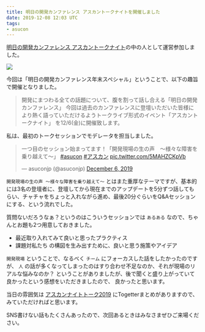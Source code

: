 ```yaml
---
title: 明日の開発カンファレンス アスカントークナイトを開催しました
date: 2019-12-08 12:03 UTC
tags:
- asucon
---
```


[明日の開発カンファレンス アスカントークナイト](https://asucon2019talknight.peatix.com/)の中の人として運営参加しました。

![](https://s3-ap-northeast-1.amazonaws.com/peatix-files/event/1373423/cover-LlQx4v2cmC9LXR1nkwb6LLMHkCkgxemi.png)

今回は「明日の開発カンファレンス年末スペシャル」ということで、以下の趣旨で開催となりました。

> 開発にまつわる全ての話題について、腹を割って話し合える「明日の開発カンファレンス」
> 今回は過去のカンファレンスに登壇いただいた皆様により熱く語っていただけるようトークライブ形式のイベント「アスカントークナイト」
> を12/6(金)に開催致します。

私は、最初のトークセッションでモデレータを担当しました。

<blockquote class="twitter-tweet"><p lang="ja" dir="ltr">一つ目のセッション始まってます！「開発現場の生の声　〜様々な障害を乗り越えて〜」 <a href="https://twitter.com/hashtag/asucon?src=hash&amp;ref_src=twsrc%5Etfw">#asucon</a> <a href="https://twitter.com/hashtag/%E3%82%A2%E3%82%B9%E3%82%AB%E3%83%B3?src=hash&amp;ref_src=twsrc%5Etfw">#アスカン</a> <a href="https://t.co/5MAHZCKpVb">pic.twitter.com/5MAHZCKpVb</a></p>&mdash; asuconjp (@asuconjp) <a href="https://twitter.com/asuconjp/status/1202894021535780869?ref_src=twsrc%5Etfw">December 6, 2019</a></blockquote> <script async src="https://platform.twitter.com/widgets.js" charset="utf-8"></script>

`開発現場の生の声 〜様々な障害を乗り越えて〜` とはまた重厚なテーマですが、基本的には3名の登壇者に、登壇してから現在までのアップデートを5分ずつ話してもらい、チャチャをちょっと入れながら進め、最後20分ぐらいをQ&Aセッションにする、という流れでした。

質問ないだろうなぁ？というのはこういうセッションでは `あるある` なので、ちゃんとお題も2つ用意しておきました。

- 最近取り入れてみて良いと思ったプラクティス
- 課題対私たち の構図を生み出すために、良いと思う施策やアイデア

`開発現場` ということで、なるべく `チーム` にフォーカスした話をしたかったのですが、
`人` の話が多くなってしまったのはすり合わせ不足なのか、それが現場のリアルな悩みなのか？
ということがありましたが、後で聞くと盛り上がっていて良かったという感想をいただきましたので、
良かったと思います。

当日の雰囲気は [アスカンナイトトーク2019](https://togetter.com/li/1439655) にTogetterまとめがありますので、みていただければと思います。

SNS書けない話もたくさんあったので、次回あるときはみなさまぜひご来場ください。
